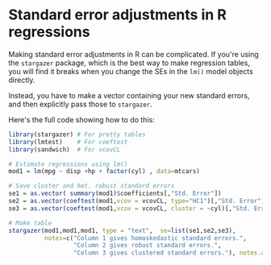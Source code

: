 # Standard error adjustments in R regressions # 

Making standard error adjustments in R can be complicated. If you're using the `stargazer` package, which is the best way to make regression tables, you will find it breaks when you change the SEs in the `lm()` model objects directly.

Instead, you have to make a vector containing your new standard errors, and then explicitly pass those to `stargazer`. 

Here's the full code showing how to do this:

```R
library(stargazer) # For pretty tables 
library(lmtest)    # For coeftest
library(sandwich)  # For vcovCL

# Estimate regressions using lm() 
mod1 = lm(mpg ~ disp +hp + factor(cyl) , data=mtcars)

# Save cluster and het. robust standard errors
se1 = as.vector( summary(mod1)$coefficients[,"Std. Error"])                      # Here we just pull the existing standard errors from the regression object
se2 = as.vector(coeftest(mod1,vcov = vcovCL, type="HC1")[,"Std. Error"])        # Robust (Heteroskedasticity consistent) SEs
se3 = as.vector(coeftest(mod1,vcov = vcovCL, cluster = ~cyl)[,"Std. Error"]) # Cluster SEs at "foreign" level

# Make table
stargazer(mod1,mod1,mod1, type = "text",  se=list(se1,se2,se3),
          notes=c("Column 1 gives homoskedastic standard errors.",
                  "Column 2 gives robust standard errors.",
                  "Column 3 gives clustered standard errors."), notes.align = "l")
```
